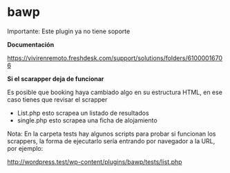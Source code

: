 # bawp

Importante: Este plugin ya no tiene soporte

**Documentación**

https://vivirenremoto.freshdesk.com/support/solutions/folders/61000016706

**Si el scarapper deja de funcionar**

Es posible que booking haya cambiado algo en su estructura HTML, en ese caso tienes que revisar el scrapper

- List.php esto scrapea un listado de resultados
- single.php esto scrapea una ficha de alojamiento

Nota: En la carpeta tests hay algunos scripts para probar si funcionan los scrappers, la forma de ejecutarlo sería entrando por navegador a la URL, por ejemplo:

http://wordpress.test/wp-content/plugins/bawp/tests/list.php
